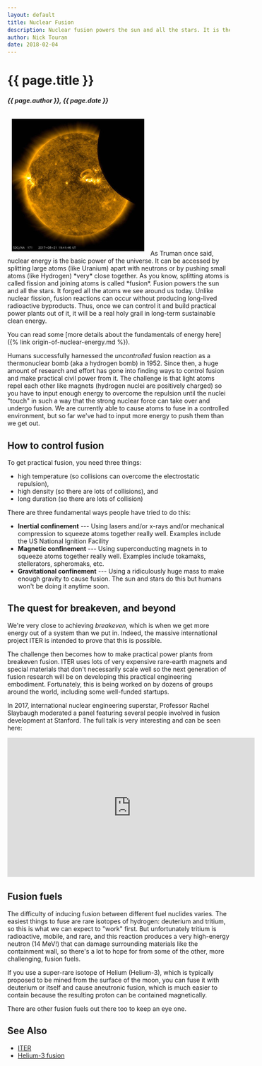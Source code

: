 ```yaml
---
layout: default
title: Nuclear Fusion
description: Nuclear fusion powers the sun and all the stars. It is the process that forged everything heavier than Hydrogen. Long considered a holy grail energy source, it is being pursued worldwide.
author: Nick Touran
date: 2018-02-04
---
```

<div class="row">
<div class="col-md-8" markdown="1">

# {{ page.title }}
##### {{ page.author }}, {{ page.date }}
<img class="pull-right img-responsive" style="padding:10px;" src="/img/nasa-eclipse-sm.jpg" alt="NASA photo of the August 2017 eclipse" title="NASA photo of the August 2017 eclipse"/>
As Truman once said, nuclear energy is the basic power of the universe. It can be accessed by
splitting large atoms (like Uranium) apart with neutrons or by pushing small atoms (like Hydrogen)
*very* close together. As you know, splitting atoms is called fission and joining atoms is called
*fusion*. Fusion powers the sun and all the stars. It forged all the atoms we see around us today.
Unlike nuclear fission, fusion reactions can occur without producing long-lived radioactive
byproducts. Thus, once we can control it and build practical power plants out of it, it will be a
real holy grail in long-term sustainable clean energy.


You can read some [more details about the fundamentals of energy here]({% link origin-of-nuclear-energy.md %}). 

Humans successfully harnessed the *uncontrolled* fusion reaction as a thermonuclear bomb (aka a
hydrogen bomb) in 1952. Since then, a huge amount of research and effort has gone into finding ways
to control fusion and make practical civil power from it. The challenge is that light atoms repel
each other like magnets (hydrogen nuclei are positively charged) so you have to input enough energy
to overcome the repulsion until the nuclei "touch" in such a way that the strong nuclear force can
take over and undergo fusion. We are currently able to cause atoms to fuse in a controlled
environment, but so far we've had to input more energy to push them than we get out. 

## How to control fusion
To get practical fusion, you need three things: 
* high temperature (so collisions can overcome the electrostatic repulsion), 
* high density (so there are lots of collisions), and
* long duration (so there are lots of collision) 

There are three fundamental ways people have tried to do this:

* **Inertial confinement** --- Using lasers and/or x-rays and/or mechanical compression to squeeze
  atoms together really well. Examples include the US National Ignition Facility
* **Magnetic confinement** --- Using superconducting magnets in to squeeze atoms together really
  well. Examples include tokamaks, stellerators, spheromaks, etc.
* **Gravitational confinement** --- Using a ridiculously huge mass to make enough gravity to cause
  fusion. The sun and stars do this but humans won't be doing it anytime soon. 

## The quest for breakeven, and beyond
We're very close to achieving *breakeven*, which is when we get more energy out of a system
than we put in. Indeed, the massive international project ITER is intended to prove that this is
possible. 

The challenge then becomes how to make practical power plants from breakeven fusion. ITER
uses lots of very expensive rare-earth magnets and special materials that don't necessarily scale
well so the next generation of fusion research will be on developing this practical engineering
embodiment. Fortunately, this is being worked on by dozens of groups around the world, including
some well-funded startups.

In 2017, international nuclear engineering superstar, Professor Rachel Slaybaugh moderated a panel
featuring several people involved in fusion development at Stanford. The full talk is very
interesting and can be seen here:

<iframe width="560" height="315" src="https://www.youtube.com/embed/HwUVcPlkQsI" frameborder="0"
allow="autoplay; encrypted-media" allowfullscreen></iframe>

## Fusion fuels
The difficulty of inducing fusion between different fuel nuclides varies. The easiest things to fuse
are rare isotopes of hydrogen: deuterium and tritium, so this is what we can expect to "work" first.
But unfortunately tritium is radioactive, mobile, and rare, and this reaction produces a very
high-energy neutron (14 MeV!) that can damage surrounding materials like the containment wall, so 
there's a lot to hope for from some of the other, more challenging, fusion fuels. 

If you use a super-rare isotope of Helium (Helium-3), which is typically proposed to be mined from
the surface of the moon, you can fuse it with deuterium or itself and cause aneutronic fusion, which
is much easier to contain because the resulting proton can be contained magnetically. 

There are other fusion fuels out there too to keep an eye one. 

## See Also
* [ITER](https://en.wikipedia.org/wiki/ITER)
* [Helium-3 fusion](https://en.wikipedia.org/wiki/Helium-3#Fusion_reactions)

</div>
</div>
